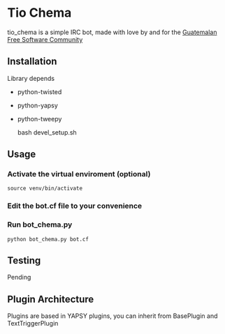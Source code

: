 Tio Chema
=========

tio_chema is a simple IRC bot, made with love by and for the [Guatemalan Free Software Community](http://slgt.org)

Installation
-----------

Library depends

* python-twisted
* python-yapsy
* python-tweepy

    bash devel_setup.sh

Usage
-----

### Activate the virtual enviroment (optional)

    source venv/bin/activate

### Edit the bot.cf file to your convenience


### Run bot_chema.py

    python bot_chema.py bot.cf

Testing
-------

Pending

Plugin Architecture
-------------------

Plugins are based in YAPSY plugins, you can inherit from BasePlugin and TextTriggerPlugin
